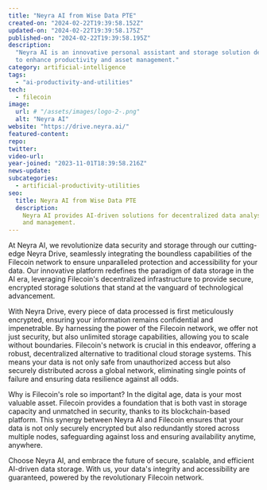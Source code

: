 ```yaml
---
title: "Neyra AI from Wise Data PTE"
created-on: "2024-02-22T19:39:58.152Z"
updated-on: "2024-02-22T19:39:58.175Z"
published-on: "2024-02-22T19:39:58.195Z"
description:
  "Neyra AI is an innovative personal assistant and storage solution designed
  to enhance productivity and asset management."
category: artificial-intelligence
tags:
  - "ai-productivity-and-utilities"
tech:
  - filecoin
image:
  url: # "/assets/images/logo-2-.png"
  alt: "Neyra AI"
website: "https://drive.neyra.ai/"
featured-content:
repo:
twitter:
video-url:
year-joined: "2023-11-01T18:39:58.216Z"
news-update:
subcategories:
  - artificial-productivity-utilities
seo:
  title: Neyra AI from Wise Data PTE
  description:
    Neyra AI provides AI-driven solutions for decentralized data analysis
    and management.
---
```


At Neyra AI, we revolutionize data security and storage through our cutting-edge Neyra Drive, seamlessly integrating the boundless capabilities of the Filecoin network to ensure unparalleled protection and accessibility for your data. Our innovative platform redefines the paradigm of data storage in the AI era, leveraging Filecoin's decentralized infrastructure to provide secure, encrypted storage solutions that stand at the vanguard of technological advancement.

With Neyra Drive, every piece of data processed is first meticulously encrypted, ensuring your information remains confidential and impenetrable. By harnessing the power of the Filecoin network, we offer not just security, but also unlimited storage capabilities, allowing you to scale without boundaries. Filecoin's network is crucial in this endeavor, offering a robust, decentralized alternative to traditional cloud storage systems. This means your data is not only safe from unauthorized access but also securely distributed across a global network, eliminating single points of failure and ensuring data resilience against all odds.

Why is Filecoin's role so important? In the digital age, data is your most valuable asset. Filecoin provides a foundation that is both vast in storage capacity and unmatched in security, thanks to its blockchain-based platform. This synergy between Neyra AI and Filecoin ensures that your data is not only securely encrypted but also redundantly stored across multiple nodes, safeguarding against loss and ensuring availability anytime, anywhere.

Choose Neyra AI, and embrace the future of secure, scalable, and efficient AI-driven data storage. With us, your data's integrity and accessibility are guaranteed, powered by the revolutionary Filecoin network.
